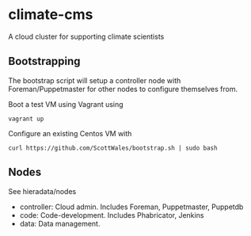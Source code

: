 climate-cms
===========

A cloud cluster for supporting climate scientists

Bootstrapping
-------------

The bootstrap script will setup a controller node with Foreman/Puppetmaster for
other nodes to configure themselves from.

Boot a test VM using Vagrant using

    vagrant up

Configure an existing Centos VM with

    curl https://github.com/ScottWales/bootstrap.sh | sudo bash

Nodes
-----

See hieradata/nodes

 * controller: Cloud admin. Includes Foreman, Puppetmaster, Puppetdb
 * code: Code-development. Includes Phabricator, Jenkins
 * data: Data management. 
